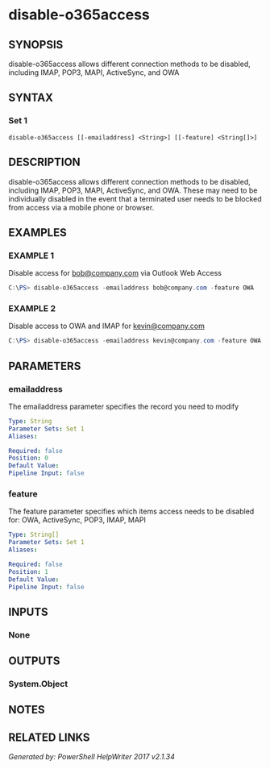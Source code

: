 ﻿# disable-o365access

## SYNOPSIS
disable-o365access allows different connection methods to be disabled, including IMAP, POP3, MAPI, ActiveSync, and OWA

## SYNTAX

### Set 1
```
disable-o365access [[-emailaddress] <String>] [[-feature] <String[]>]
```

## DESCRIPTION
disable-o365access allows different connection methods to be disabled, including IMAP, POP3, MAPI, ActiveSync, and OWA. These may need to be individually disabled in the event that a terminated user needs to be blocked from access via a mobile phone or browser.

## EXAMPLES

### EXAMPLE 1
Disable access for bob@company.com via Outlook Web Access
```powershell
C:\PS> disable-o365access -emailaddress bob@company.com -feature OWA
```

### EXAMPLE 2
Disable access to OWA and IMAP for kevin@company.com
```powershell
C:\PS> disable-o365access -emailaddress kevin@company.com -feature OWA, IMAP
```

## PARAMETERS

### emailaddress
The emailaddress parameter specifies the record you need to modify

```yaml
Type: String
Parameter Sets: Set 1
Aliases: 

Required: false
Position: 0
Default Value: 
Pipeline Input: false
```

### feature
The feature parameter specifies which items access needs to be disabled for: OWA, ActiveSync, POP3, IMAP, MAPI

```yaml
Type: String[]
Parameter Sets: Set 1
Aliases: 

Required: false
Position: 1
Default Value: 
Pipeline Input: false
```

## INPUTS

### None


## OUTPUTS

### System.Object


## NOTES

## RELATED LINKS


*Generated by: PowerShell HelpWriter 2017 v2.1.34*
